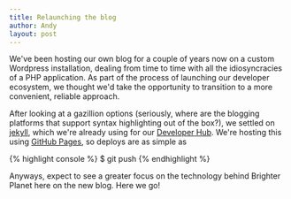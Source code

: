 ```yaml
---
title: Relaunching the blog
author: Andy
layout: post
---
```


We've been hosting our own blog for a couple of years now on a custom Wordpress installation, dealing from time to time with all the idiosyncracies of a PHP application. As part of the process of launching our developer ecosystem, we thought we'd take the opportunity to transition to a more convenient, reliable approach.

After looking at a gazillion options (seriously, where are the blogging platforms that support syntax highlighting out of the box?), we settled on [jekyll](http://github.com/mojombo/jekyll), which we're already using for our [Developer Hub](http://brighterplanet.github.com). We're hosting this using [GitHub Pages](http://pages.github.com), so deploys are as simple as

{% highlight console %}
$ git push
{% endhighlight %}

Anyways, expect to see a greater focus on the technology behind Brighter Planet here on the new blog. Here we go!
